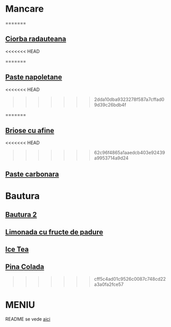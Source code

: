 # Mancare

=======
## [Ciorba radauteana](./mancare/ciorba_radauteana.md)
<<<<<<< HEAD

=======
## [Paste napoletane](./mancare/Paste_napoletane.md)
<<<<<<< HEAD
>>>>>>> 2dda10dba9323278f587a7cffad09d39c26bdb4f

=======
## [Briose cu afine](mancare/Briose.md)
<<<<<<< HEAD
>>>>>>> 62c96f4865a1aaedcb403e92439a9953714a9d24

## [Paste carbonara](./mancare/Paste%20carbonara.md)




# Bautura

## [Bautura 2](./bautura/bautura2.md)

## [Limonada cu fructe de padure](./bautura/Limonada_cu_fructe_de_padure.md)

## [Ice Tea](./bautura/Ice%20Tea.md)
## [Pina Colada](./bautura/bautura%201.md)
>>>>>>> cff5c4ad01c9526c0087c748cd22a3a0fa2fce57

# MENIU
 
README se vede [aici](./README.md)
